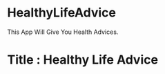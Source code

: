 # HealthyLifeAdvice
This App Will Give You Health Advices.

<h1>Title : Healthy Life Advice</h1>
<a href="https://healthadvice.vercel.app/>Deployed link</a>
Tech Stack : React JS | Chakra-UI | Redux | Axios.
Description : This is an open AI app , where users can explore health related advice & along with solutions in Text and speech form.

